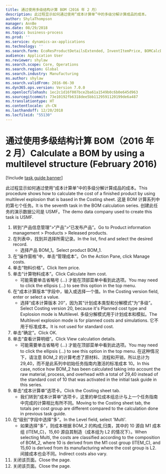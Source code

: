 ```yaml
---
title: 通过使用多级结构计算 BOM（2016 年 2 月）
description: 此过程显示如何通过使用“成本计算单”中的多级分解计算成品的成本。
author: ShylaThompson
manager: AnnBe
ms.date: 08/29/2018
ms.topic: business-process
ms.prod: ''
ms.service: dynamics-ax-applications
ms.technology: ''
ms.search.form: EcoResProductDetailsExtended, InventItemPrice, BOMCalcDialog, BOMCalcTrans
audience: Application User
ms.reviewer: shylaw
ms.search.scope: Core, Operations
ms.search.region: Global
ms.search.industry: Manufacturing
ms.author: shylaw
ms.search.validFrom: 2016-06-30
ms.dyn365.ops.version: Version 7.0.0
ms.openlocfilehash: 1ec2c1d16f007bce2ba61a1549b0c6b0e645d963
ms.sourcegitcommit: 73e10192fb6318dee5bb1129591120199de6a487
ms.translationtype: HT
ms.contentlocale: zh-CN
ms.lasthandoff: 12/20/2018
ms.locfileid: "55130"
---
```

# <a name="calculate-a-bom-by-using-a-multilevel-structure-february-2016"></a><span data-ttu-id="5910f-103">通过使用多级结构计算 BOM（2016 年 2 月）</span><span class="sxs-lookup"><span data-stu-id="5910f-103">Calculate a BOM by using a multilevel structure (February 2016)</span></span>

[!include [task guide banner](../../includes/task-guide-banner.md)]

<span data-ttu-id="5910f-104">此过程显示如何通过使用“成本计算单”中的多级分解计算成品的成本。</span><span class="sxs-lookup"><span data-stu-id="5910f-104">This procedure shows how to calculate the cost of a finished product by using multilevel explosion that is based in the Costing sheet.</span></span> <span data-ttu-id="5910f-105">这是 BOM 计算系列中的第七个任务。</span><span class="sxs-lookup"><span data-stu-id="5910f-105">It is the seventh task in the BOM calculation series.</span></span> <span data-ttu-id="5910f-106">创建此任务的演示数据公司是 USMF。</span><span class="sxs-lookup"><span data-stu-id="5910f-106">The demo data company used to create this task is USMF.</span></span>

1. <span data-ttu-id="5910f-107">转到“产品信息管理”>“产品”>“已发布产品”。</span><span class="sxs-lookup"><span data-stu-id="5910f-107">Go to Product information management > Products > Released products.</span></span>
2. <span data-ttu-id="5910f-108">在列表中，找到并选择所需记录。</span><span class="sxs-lookup"><span data-stu-id="5910f-108">In the list, find and select the desired record.</span></span>
    * <span data-ttu-id="5910f-109">选择产品 BOM_1。</span><span class="sxs-lookup"><span data-stu-id="5910f-109">Select product BOM_1.</span></span>  
3. <span data-ttu-id="5910f-110">在“操作窗格”中，单击“管理成本”。</span><span class="sxs-lookup"><span data-stu-id="5910f-110">On the Action Pane, click Manage costs.</span></span>
4. <span data-ttu-id="5910f-111">单击“物料价格”。</span><span class="sxs-lookup"><span data-stu-id="5910f-111">Click Item price.</span></span>
5. <span data-ttu-id="5910f-112">单击“计算物料成本”。</span><span class="sxs-lookup"><span data-stu-id="5910f-112">Click Calculate item cost.</span></span>
    * <span data-ttu-id="5910f-113">可能需要单击省略号 (...) 才能在顶部菜单中看到此选项。</span><span class="sxs-lookup"><span data-stu-id="5910f-113">You may need to click the ellipsis (...) to see this option in the top menu.</span></span>  
6. <span data-ttu-id="5910f-114">在“成本计算版本”字段中，输入或选择一个值。</span><span class="sxs-lookup"><span data-stu-id="5910f-114">In the Costing version field, enter or select a value.</span></span>
    * <span data-ttu-id="5910f-115">选择“成本计算版本 20”，因为其“计划成本类型和分解模式”为“多级”。</span><span class="sxs-lookup"><span data-stu-id="5910f-115">Select Costing version 20, because it's Planned cost type and Explosion mode is Multilevel.</span></span>   <span data-ttu-id="5910f-116">多级分解模式用于计划成本和模拟。</span><span class="sxs-lookup"><span data-stu-id="5910f-116">The Multilevel explosion mode is for planned costs and simulations.</span></span> <span data-ttu-id="5910f-117">它不用于标准成本。</span><span class="sxs-lookup"><span data-stu-id="5910f-117">It is not used for standard cost.</span></span>  
7. <span data-ttu-id="5910f-118">单击“确定”。</span><span class="sxs-lookup"><span data-stu-id="5910f-118">Click OK.</span></span>
8. <span data-ttu-id="5910f-119">单击“查看计算明细”。</span><span class="sxs-lookup"><span data-stu-id="5910f-119">Click View calculation details.</span></span>
    * <span data-ttu-id="5910f-120">可能需要单击省略号 (...) 才能在顶部菜单中看到此选项。</span><span class="sxs-lookup"><span data-stu-id="5910f-120">You may need to click the ellipsis (...) to see this option in the top menu.</span></span>  <span data-ttu-id="5910f-121">在这种情况下，请注意 BOM_2 的计算考虑了原材料、流程和开销，所以总计为 29,40，而不是此系列中初始任务指南内激活的标准成本 10。</span><span class="sxs-lookup"><span data-stu-id="5910f-121">In this case, notice how BOM_2 has been calculated taking into account the raw material, process, and overhead with a total of 29,40 instead of the standard cost of 10 that was activated in the initial task guide in this series.</span></span>  
9. <span data-ttu-id="5910f-122">单击“成本计算单”选项卡。</span><span class="sxs-lookup"><span data-stu-id="5910f-122">Click the Costing sheet tab.</span></span>
    * <span data-ttu-id="5910f-123">我们转到“成本计算单”选项卡，这里的单位成本组总计与上一个任务指南中完成的计算相比有所不同。</span><span class="sxs-lookup"><span data-stu-id="5910f-123">Moving to the Costing sheet tab, the totals per cost group are different compared to the calculation done in previous task guide.</span></span>  
10. <span data-ttu-id="5910f-124">在“级别”字段中选择“多”。</span><span class="sxs-lookup"><span data-stu-id="5910f-124">In the Level field, select 'Multi'.</span></span>
    * <span data-ttu-id="5910f-125">如果选择“多”，则成本根据 BOM_2 的构成,归类，其中的 10 源自 M1 成本组 (ITEM_C)，15,60 源自其制造（成本组为 L2 的情况下）。</span><span class="sxs-lookup"><span data-stu-id="5910f-125">When selecting Multi, the costs are classified according to the composition of BOM_2, where 10 is derived from the M1 cost group (ITEM_C), and 15,60 is derived from its manufacturing where the cost group is L2.</span></span> <span data-ttu-id="5910f-126">间接成本也会不同。</span><span class="sxs-lookup"><span data-stu-id="5910f-126">Indirect costs also vary.</span></span>  
11. <span data-ttu-id="5910f-127">关闭该页面。</span><span class="sxs-lookup"><span data-stu-id="5910f-127">Close the page.</span></span>
12. <span data-ttu-id="5910f-128">关闭该页面。</span><span class="sxs-lookup"><span data-stu-id="5910f-128">Close the page.</span></span>

